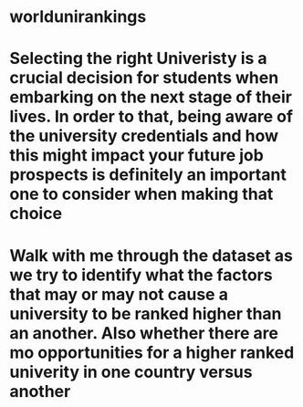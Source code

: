# worldunirankings
# Selecting the right Univeristy is a crucial decision for students when embarking on the next stage of their lives. In order to that, being aware of the university credentials and how this might impact your future job prospects is definitely an important one to consider when making that choice
# Walk with me through the dataset as we try to identify what the factors that may or may not cause a university to be ranked higher than an another. Also whether there are mo opportunities for a higher ranked univerity in one country versus another
